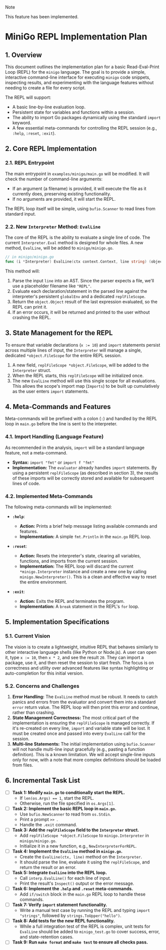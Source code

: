 > [!NOTE]
> This feature has been implemented.

# MiniGo REPL Implementation Plan

## 1. Overview

This document outlines the implementation plan for a basic Read-Eval-Print Loop (REPL) for the `minigo` language. The goal is to provide a simple, interactive command-line interface for executing `minigo` code snippets, inspecting results, and experimenting with the language features without needing to create a file for every script.

The REPL will support:
- A basic line-by-line evaluation loop.
- Persistent state for variables and functions within a session.
- The ability to import Go packages dynamically using the standard `import` keyword.
- A few essential meta-commands for controlling the REPL session (e.g., `:help`, `:reset`, `:exit`).

## 2. Core REPL Implementation

### 2.1. REPL Entrypoint

The main entrypoint in `examples/minigo/main.go` will be modified. It will check the number of command-line arguments:
- If an argument (a filename) is provided, it will execute the file as it currently does, preserving existing functionality.
- If no arguments are provided, it will start the REPL.

The REPL loop itself will be simple, using `bufio.Scanner` to read lines from standard input.

### 2.2. New `Interpreter` Method: `EvalLine`

The core of the REPL is the ability to evaluate a single line of code. The current `Interpreter.Eval` method is designed for whole files. A new method, `EvalLine`, will be added to `minigo/minigo.go`.

```go
// in minigo/minigo.go
func (i *Interpreter) EvalLine(ctx context.Context, line string) (object.Object, error)
```

This method will:
1.  Parse the input `line` into an AST. Since the parser expects a file, we'll use a placeholder filename like `"REPL"`.
2.  Evaluate each declaration/statement in the parsed line against the interpreter's persistent `globalEnv` and a dedicated `replFileScope`.
3.  Return the `object.Object` result of the last expression evaluated, so the REPL can print it.
4.  If an error occurs, it will be returned and printed to the user without crashing the REPL.

## 3. State Management for the REPL

To ensure that variable declarations (`x := 10`) and `import` statements persist across multiple lines of input, the `Interpreter` will manage a single, dedicated `*object.FileScope` for the entire REPL session.

1.  A new field, `replFileScope *object.FileScope`, will be added to the `Interpreter` struct.
2.  When the REPL starts, this `replFileScope` will be initialized once.
3.  The new `EvalLine` method will use this single scope for all evaluations. This allows the scope's import map (`Imports`) to be built up cumulatively as the user enters `import` statements.

## 4. Meta-Commands and Features

Meta-commands will be prefixed with a colon (`:`) and handled by the REPL loop in `main.go` before the line is sent to the interpreter.

### 4.1. Import Handling (Language Feature)

As recommended in the analysis, `import` will be a standard language feature, not a meta-command.
- **Syntax:** `import "fmt"` or `import f "fmt"`
- **Implementation:** The `evaluator` already handles `import` statements. By using a persistent `replFileScope` (as described in section 3), the results of these imports will be correctly stored and available for subsequent lines of code.

### 4.2. Implemented Meta-Commands

The following meta-commands will be implemented:

- **`:help`**:
    - **Action:** Prints a brief help message listing available commands and features.
    - **Implementation:** A simple `fmt.Println` in the `main.go` REPL loop.

- **`:reset`**:
    - **Action:** Resets the interpreter's state, clearing all variables, functions, and imports from the current session.
    - **Implementation:** The REPL loop will discard the current `*minigo.Interpreter` instance and create a new one by calling `minigo.NewInterpreter()`. This is a clean and effective way to reset the entire environment.

- **`:exit`**:
    - **Action:** Exits the REPL and terminates the program.
    - **Implementation:** A `break` statement in the REPL's `for` loop.

## 5. Implementation Specifications

### 5.1. Current Vision

The vision is to create a lightweight, intuitive REPL that behaves similarly to other interactive language shells (like Python or Node.js). A user can open it, type `x := 10`, then `x * 2`, and see the result `20`. They can import a package, use it, and then reset the session to start fresh. The focus is on correctness and utility over advanced features like syntax highlighting or auto-completion for this initial version.

### 5.2. Concerns and Challenges

1.  **Error Handling:** The `EvalLine` method must be robust. It needs to catch panics and errors from the evaluator and convert them into a standard `error` return value. The REPL loop will then print this error and continue, rather than crashing.
2.  **State Management Correctness:** The most critical part of the implementation is ensuring the `replFileScope` is managed correctly. If it's re-created on every line, `import` and variable state will be lost. It must be created once and passed into every `EvalLine` call for the session.
3.  **Multi-line Statements:** The initial implementation using `bufio.Scanner` will not handle multi-line input gracefully (e.g., pasting a function definition). This is a known limitation. We will accept single-line inputs only for now, with a note that more complex definitions should be loaded from files.

## 6. Incremental Task List

- [ ] **Task 1: Modify `main.go` to conditionally start the REPL.**
    - If `len(os.Args) == 1`, start the REPL.
    - Otherwise, run the file specified in `os.Args[1]`.
- [ ] **Task 2: Implement the basic REPL loop in `main.go`.**
    - Use `bufio.NewScanner` to read from `os.Stdin`.
    - Print a prompt `>> `.
    - Handle the `.exit` command.
- [ ] **Task 3: Add the `replFileScope` field to the `Interpreter` struct.**
    - Add `replFileScope *object.FileScope` to `minigo.Interpreter` in `minigo/minigo.go`.
    - Initialize it in a new function, e.g., `NewInterpreterForREPL`.
- [ ] **Task 4: Implement the `EvalLine` method in `minigo.go`.**
    - Create the `EvalLine(ctx, line)` method on the `Interpreter`.
    - It should parse the line, evaluate it using the `replFileScope`, and return the result or an error.
- [ ] **Task 5: Integrate `EvalLine` into the REPL loop.**
    - Call `interp.EvalLine()` for each line of input.
    - Print the result's `Inspect()` output or the error message.
- [ ] **Task 6: Implement the `.help` and `.reset` meta-commands.**
    - Add `if/switch` block in the `main.go` REPL loop to handle these commands.
- [ ] **Task 7: Verify `import` statement functionality.**
    - Write a manual test case by running the REPL and typing `import "strings"`, followed by `strings.ToUpper("hello")`.
- [ ] **Task 8: Add tests for the new REPL functionality.**
    - While a full integration test of the REPL is complex, unit tests for `EvalLine` should be added to `minigo_test.go` to cover success, error, and state-retention cases.
- [ ] **Task 9: Run `make format` and `make test` to ensure all checks pass.**
